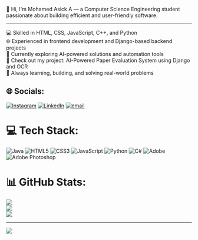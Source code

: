 👋 Hi, I'm Mohamed Asick A — a Computer Science Engineering student passionate about building efficient and user-friendly software.<br><hr>
💻 Skilled in HTML, CSS, JavaScript, C++, and Python<br>
🌐 Experienced in frontend development and Django-based backend projects<br>
🧠 Currently exploring AI-powered solutions and automation tools<br>
📂 Check out my project: AI-Powered Paper Evaluation System using Django and OCR<br>
🚀 Always learning, building, and solving real-world problems<br>


## 🌐 Socials:
[![Instagram](https://img.shields.io/badge/Instagram-%23E4405F.svg?logo=Instagram&logoColor=white)](https://instagram.com/cozitzasick_) [![LinkedIn](https://img.shields.io/badge/LinkedIn-%230077B5.svg?logo=linkedin&logoColor=white)](https://linkedin.com/in/mohamed-asick-a-54580a257/) [![email](https://img.shields.io/badge/Email-D14836?logo=gmail&logoColor=white)](mailto:mohamedasick87@gmail.com) 

# 💻 Tech Stack:
![Java](https://img.shields.io/badge/java-%23ED8B00.svg?style=for-the-badge&logo=openjdk&logoColor=white) ![HTML5](https://img.shields.io/badge/html5-%23E34F26.svg?style=for-the-badge&logo=html5&logoColor=white) ![CSS3](https://img.shields.io/badge/css3-%231572B6.svg?style=for-the-badge&logo=css3&logoColor=white) ![JavaScript](https://img.shields.io/badge/javascript-%23323330.svg?style=for-the-badge&logo=javascript&logoColor=%23F7DF1E) ![Python](https://img.shields.io/badge/python-3670A0?style=for-the-badge&logo=python&logoColor=ffdd54) ![C#](https://img.shields.io/badge/c%23-%23239120.svg?style=for-the-badge&logo=csharp&logoColor=white) ![Adobe](https://img.shields.io/badge/adobe-%23FF0000.svg?style=for-the-badge&logo=adobe&logoColor=white) ![Adobe Photoshop](https://img.shields.io/badge/adobe%20photoshop-%2331A8FF.svg?style=for-the-badge&logo=adobe%20photoshop&logoColor=white)
# 📊 GitHub Stats:
![](https://github-readme-stats.vercel.app/api?username=mohamedasick87&theme=dark&hide_border=false&include_all_commits=false&count_private=false)<br/>
![](https://nirzak-streak-stats.vercel.app/?user=mohamedasick87&theme=dark&hide_border=false)<br/>
![](https://github-readme-stats.vercel.app/api/top-langs/?username=mohamedasick87&theme=dark&hide_border=false&include_all_commits=false&count_private=false&layout=compact)

---
[![](https://visitcount.itsvg.in/api?id=mohamedasick87&icon=2&color=11)](https://visitcount.itsvg.in)

<!-- Proudly created with GPRM ( https://gprm.itsvg.in ) -->
